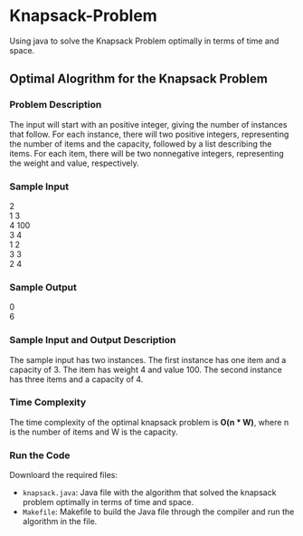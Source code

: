 # Knapsack-Problem
Using java to solve the Knapsack Problem optimally in terms of time and space.

## Optimal Alogrithm for the Knapsack Problem

### Problem Description
The input will start with an positive integer, giving the number of instances that follow. For each instance, there will two positive integers, representing the number of items and the capacity, followed by a list describing the items. For each item, there will be two nonnegative integers, representing the weight and value, respectively.

### Sample Input
2<br>
1 3<br>
4 100<br>
3 4<br>
1 2<br>
3 3<br>
2 4

### Sample Output
0<br>
6

### Sample Input and Output Description
The sample input has two instances. The first instance has one item and a capacity of 3. The item has weight 4 and value 100. The second instance has three items and a capacity of 4.

### Time Complexity
The time complexity of the optimal knapsack problem is **O(n * W)**, where n is the number of items and W is the capacity.

### Run the Code
Downloard the required files:
- `knapsack.java`: Java file with the algorithm that solved the knapsack problem optimally in terms of time and space.
- `Makefile`: Makefile to build the Java file through the compiler and run the algorithm in the file.

